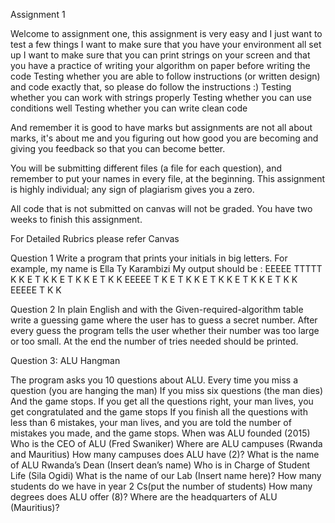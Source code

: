 Assignment 1


Welcome to assignment one, this assignment is very easy and I just want to test a few things 
I want to make sure that you have your environment all set up
I want to make sure that you can print strings on your screen and that you have a practice of writing your algorithm on paper before writing the code 
Testing whether you are able to follow instructions (or written design) and code exactly that, so please do follow the instructions :)
Testing whether you can work with strings properly 
Testing whether you can use conditions well 
Testing whether you can write clean code 


And remember it is good to have marks but assignments are not all about marks, it's about me and you figuring out how good you are becoming and giving you feedback so that you can become better.

You will be submitting different files (a file for each question), and remember to put your names in every file, at the beginning.
This assignment is highly individual; any sign of plagiarism gives you a zero.
 
All code that is not submitted on canvas will not be graded.
You have two weeks to finish this assignment.

For Detailed Rubrics please refer Canvas

Question 1
Write a program that prints your initials in big letters. For example, my name is Ella Ty Karambizi
My output should be :
EEEEE		        TTTTT			K     K
E			     T  			K    K
E			     T			K   K
E 			     T			K K
EEEEE		          T			K
E			     T   			K K
E			     T			K  K
E			     T			K   K
E			     T			K    K
EEEEE		          T			K     K



Question 2
In plain English and with the Given-required-algorithm table write a guessing game where the user has to guess a secret number. 
After every guess the program tells the user whether their number was too large or too small. At the end the number of tries needed should be printed. 




Question 3: ALU Hangman

The program asks you 10 questions about ALU.
Every time you miss a question (you are hanging the man)
If you miss six questions (the man dies) 
And the game stops.
If you get all the questions right, your man lives, you get congratulated and the game stops 
If you finish all the questions with less than 6 mistakes, your man lives, and you are told the number of mistakes you made, and the game stops.
When was ALU founded (2015)
Who is the CEO of ALU (Fred Swaniker)
Where are ALU campuses (Rwanda and Mauritius)
How many campuses does ALU have (2)?
What is the name of ALU Rwanda’s Dean (Insert dean’s name)
Who is in Charge of Student Life (Sila Ogidi)
What is the name of our Lab (Insert name here)?
How many students do we have in year 2 Cs(put the number of students)
How many degrees does ALU offer (8)?
Where are the headquarters of ALU (Mauritius)?
